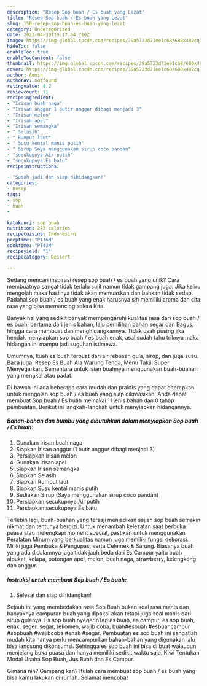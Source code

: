 ```yaml
---
description: "Resep Sop buah / Es buah yang Lezat"
title: "Resep Sop buah / Es buah yang Lezat"
slug: 158-resep-sop-buah-es-buah-yang-lezat
category: Uncategorized
date: 2022-04-30T19:17:04.710Z
image: https://img-global.cpcdn.com/recipes/39a5723d71ee1c68/680x482cq70/sop-buah-es-buah-foto-resep-utama.jpg
hideToc: false
enableToc: true
enableTocContent: false
thumbnail: https://img-global.cpcdn.com/recipes/39a5723d71ee1c68/680x482cq70/sop-buah-es-buah-foto-resep-utama.jpg
cover: https://img-global.cpcdn.com/recipes/39a5723d71ee1c68/680x482cq70/sop-buah-es-buah-foto-resep-utama.jpg
author: Admin
authorAv: notfound
ratingvalue: 4.2
reviewcount: 11
recipeingredient:
- "Irisan buah naga"
- "Irisan anggur 1 butir anggur dibagi menjadi 3"
- "Irisan melon"
- "Irisan apel"
- "Irisan semangka"
- " Selasih"
- " Rumput laut"
- " Susu kental manis putih"
- " Sirup Saya menggunakan sirup coco pandan"
- "secukupnya Air putih"
- "secukupnya Es batu"
recipeinstructions:

- "Sudah jadi dan siap dihidangkan!"
categories:
- Resep
tags:
- sop
- buah
- 

katakunci: sop buah  
nutrition: 272 calories
recipecuisine: Indonesian
preptime: "PT36M"
cooktime: "PT43M"
recipeyield: "1"
recipecategory: Dessert

---
```





Sedang mencari inspirasi resep sop buah / es buah yang unik? Cara membuatnya sangat tidak terlalu sulit namun tidak gampang juga. Jika keliru mengolah maka hasilnya tidak akan memuaskan dan bahkan tidak sedap. Padahal sop buah / es buah yang enak harusnya sih memiliki aroma dan cita rasa yang bisa memancing selera Kita.





Banyak hal yang sedikit banyak mempengaruhi kualitas rasa dari sop buah / es buah, pertama dari jenis bahan, lalu pemilihan bahan segar dan Bagus, hingga cara membuat dan menghidangkannya. Tidak usah pusing jika hendak menyiapkan sop buah / es buah enak,      asal sudah tahu triknya maka hidangan ini mampu jadi suguhan istimewa.














Umumnya, kuah es buah terbuat dari air rebusan gula, sirop, dan juga susu. Baca juga: Resep Es Buah Ala Warung Tenda, Menu Takjil Super Menyegarkan. Sementara untuk isian buahnya menggunakan buah-buahan yang mengkal atau padat.






Di bawah ini ada beberapa cara mudah dan praktis yang dapat diterapkan untuk mengolah sop buah / es buah yang siap dikreasikan. Anda dapat membuat Sop buah / Es buah memakai 11 jenis bahan dan 0 tahap pembuatan. Berikut ini langkah-langkah untuk menyiapkan hidangannya.

<!--inarticleads1-->

##### Bahan-bahan dan bumbu yang dibutuhkan dalam menyiapkan Sop buah / Es buah:

1. Gunakan Irisan buah naga
1. Siapkan Irisan anggur (1 butir anggur dibagi menjadi 3)
1. Persiapkan Irisan melon
1. Gunakan Irisan apel
1. Siapkan Irisan semangka
1. Siapkan  Selasih
1. Siapkan  Rumput laut
1. Siapkan  Susu kental manis putih
1. Sediakan  Sirup (Saya menggunakan sirup coco pandan)
1. Persiapkan secukupnya Air putih
1. Persiapkan secukupnya Es batu


Terlebih lagi, buah-buahan yang tersaji menjadikan sajian sop buah semakin nikmat dan tentunya bergizi. Untuk menambah kelezatan saat berbuka puasa atau melengkapi moment special, pastikan untuk menggunakan Peralatan Minum yang berkualitas namun juga memiliki fungsi dekorasi. Miliki juga Pembuka &amp; Pengupas, serta Celemek &amp; Sarung. Biasanya buah yang ada didalamnya juga tidak jauh beda dari Es Campur yaitu buah alpukat, kelapa, potongan apel, melon, buah naga, strawberry, kelengkeng dan anggur. 

<!--inarticleads2-->

##### Instruksi untuk membuat Sop buah / Es buah:


1. Selesai dan siap dihidangkan!

Sejauh ini yang membedakan rasa Sop Buah bukan soal rasa manis dan banyaknya campuran buah yang dipakai akan tetapi juga soal manis dari sirup gulanya. Es sop buah nyegerinTag:es buah, es campur, es sop buah, enak, seger, segar, rekomen, wajib coba, buah#esbuah #esbuahcampur #sopbuah #wajibcoba #enak #segar. Pembuatan es sop buah ini sangatlah mudah kita hanya perlu mencampurkan bahan-bahan yang digunakan lalu bisa langsung dikonsumsi. Sehingga es sop buah ini bisa di buat walaupun menjelang buka puasa dan hanya memiliki sedikit waktu saja. Kiwi Tentukan Modal Usaha Sop Buah, Jus Buah dan Es Campur. 

Gimana nih? Gampang kan? Itulah cara membuat sop buah / es buah yang bisa kamu lakukan di rumah. Selamat mencoba!
